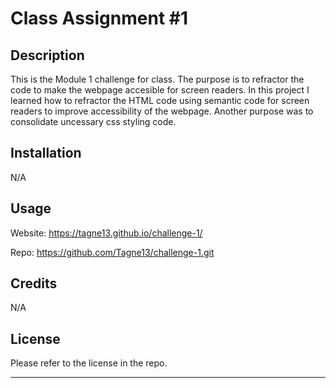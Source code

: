# Class Assignment #1

## Description

This is the Module 1 challenge for class. The purpose is to refractor the code to make the webpage accesible for screen readers. In this project I learned how to refractor the HTML code using semantic code for screen readers to improve accessibility of the webpage. Another purpose was to consolidate uncessary css styling code. 

## Installation

N/A

## Usage

Website: https://tagne13.github.io/challenge-1/

Repo:  https://github.com/Tagne13/challenge-1.git




## Credits

N/A

## License

Please refer to the license in the repo.

---

